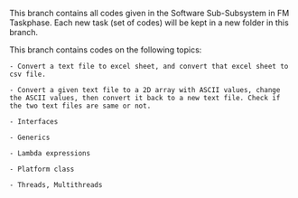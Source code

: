 This branch contains all codes given in the Software Sub-Subsystem in FM Taskphase.
Each new task (set of codes) will be kept in a new folder in this branch.


This branch contains codes on the following topics:
```
- Convert a text file to excel sheet, and convert that excel sheet to csv file.

- Convert a given text file to a 2D array with ASCII values, change the ASCII values, then convert it back to a new text file. Check if the two text files are same or not.

- Interfaces

- Generics

- Lambda expressions

- Platform class

- Threads, Multithreads

```
